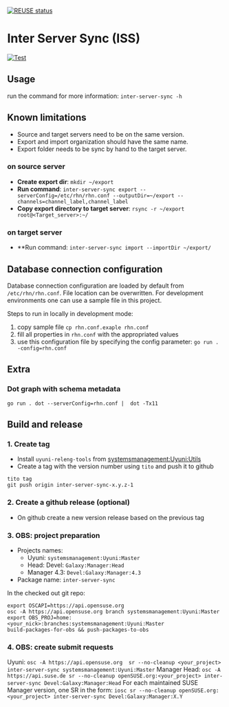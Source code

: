 <!--
SPDX-FileCopyrightText: 2023 SUSE LLC

SPDX-License-Identifier: Apache-2.0
-->

[![REUSE status](https://api.reuse.software/badge/git.fsfe.org/reuse/api)](https://api.reuse.software/info/git.fsfe.org/reuse/api)

# Inter Server Sync (ISS)

[![Test](https://github.com/uyuni-project/inter-server-sync/actions/workflows/github-actions-tests.yml/badge.svg)](https://github.com/uyuni-project/inter-server-sync/actions/workflows/github-actions-tests.yml)

## Usage
run the command for more information:
`inter-server-sync -h`

## Known limitations 
- Source and target servers need to be on the same version.
- Export and import organization should have the same name.
- Export folder needs to be sync by hand to the target server.

### on source server
- **Create export dir**: `mkdir ~/export`
- **Run command**: `inter-server-sync export --serverConfig=/etc/rhn/rhn.conf --outputDir=~/export --channels=channel_label,channel_label`
- **Copy export directory to target server**: `rsync -r ~/export root@<Target_server>:~/`

### on target server
- **Run command: `inter-server-sync import --importDir ~/export/`

## Database connection configuration

Database connection configuration are loaded by default from `/etc/rhn/rhn.conf`.
File location can be overwritten.
For development environments one can use a sample file in this project.

Steps to run in locally in development mode:
1. copy sample file `cp rhn.conf.exaple rhn.conf`
2. fill all properties in `rhn.conf` with the appropriated values
3. use this configuration file by specifying the config parameter: `go run . -config=rhn.conf`

## Extra

### Dot graph with schema metadata

`go run . dot --serverConfig=rhn.conf |  dot -Tx11`

## Build and release

### 1. Create tag

- Install `uyuni-releng-tools` from [systemsmanagement:Uyuni:Utils](https://build.opensuse.org/project/show/systemsmanagement:Uyuni:Utils)
- Create a tag with the version number using `tito` and push it to github
```
tito tag
git push origin inter-server-sync-x.y.z-1
```

### 2. Create a github release (optional)

- On github create a new version release based on the previous tag

### 3. OBS: project preparation

- Projects names:
    - Uyuni: `systemsmanagement:Uyuni:Master`
    - Head: Devel: `Galaxy:Manager:Head`
    - Manager 4.3: `Devel:Galaxy:Manager:4.3`
- Package name: `inter-server-sync`

In the checked out git repo:

```
export OSCAPI=https://api.opensuse.org
osc -A https://api.opensuse.org branch systemsmanagement:Uyuni:Master
export OBS_PROJ=home:<your_nick>:branches:systemsmanagement:Uyuni:Master
build-packages-for-obs && push-packages-to-obs
```

### 4. OBS: create submit requests

Uyuni: `osc -A https://api.opensuse.org  sr --no-cleanup <your_project> inter-server-sync systemsmanagement:Uyuni:Master`
Manager Head: `osc -A https://api.suse.de sr --no-cleanup openSUSE.org:<your_project> inter-server-sync Devel:Galaxy:Manager:Head`
For each maintained SUSE Manager version, one SR in the form: `iosc sr --no-cleanup openSUSE.org:<your_project> inter-server-sync Devel:Galaxy:Manager:X.Y`
